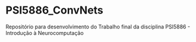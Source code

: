 # PSI5886_ConvNets
Repositório para desenvolvimento do Trabalho final da disciplina PSI5886 - Introdução à Neurocomputação
